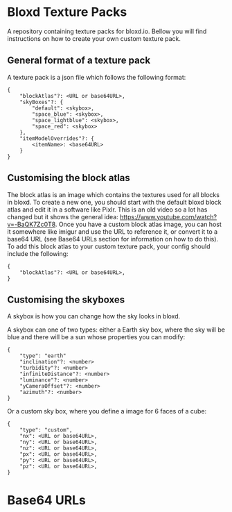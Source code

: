 # Bloxd Texture Packs
A repository containing texture packs for bloxd.io. Bellow you will find instructions on how to create your own custom texture pack.

## General format of a texture pack
A texture pack is a json file which follows the following format:

```
{
	"blockAtlas"?: <URL or base64URL>,
	"skyBoxes"?: {
		"default": <skybox>,
		"space_blue": <skybox>,
		"space_lightblue": <skybox>,
		"space_red": <skybox>
	},
	"itemModelOverrides"?: {
		<itemName>: <base64URL>
	}
}
```

## Customising the block atlas
The block atlas is an image which contains the textures used for all blocks in bloxd. To create a new one, you should start with the default bloxd block atlas and edit it in a software like Pixlr. This is an old video so a lot has changed but it shows the general idea: https://www.youtube.com/watch?v=-BaQK7Zc0T8. Once you have a custom block atlas image, you can host it somewhere like imigur and use the URL to reference it, or convert it to a base64 URL (see Base64 URLs section for information on how to do this). To add this block atlas to your custom texture pack, your config should include the following:
```
{
    "blockAtlas"?: <URL or base64URL>,
}
```

## Customising the skyboxes
A skybox is how you can change how the sky looks in bloxd.

A skybox can one of two types: either a Earth sky box, where the sky will be blue and there will be a sun whose properties you can modify:

```
{
	"type": "earth"
	"inclination"?: <number>
	"turbidity"?: <number>
	"infiniteDistance"?: <number>
	"luminance"?: <number>
	"yCameraOffset"?: <number>
	"azimuth"?: <number>
}
```

Or a custom sky box, where you define a image for 6 faces of a cube:

```
{
	"type": "custom",
	"nx": <URL or base64URL>,
	"ny": <URL or base64URL>,
	"nz": <URL or base64URL>,
	"px": <URL or base64URL>,
	"py": <URL or base64URL>,
	"pz": <URL or base64URL>,
}
```

# Base64 URLs
